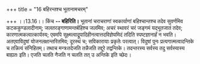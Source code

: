 +++
title = "16 बहिरन्तश्च भूतानामचरम्"

+++
।।13.16।। किंच **-- बहिरिति।** भूतानां चराचराणां स्वकार्याणां
बहिश्चान्तश्च तदेव सुवर्णमिव कटककुण्डलादीनाम्; जलतरङ्गाणामन्तर्बहिश्च
जलमिव; अचरं स्थावरं चरं जङ्गमं यद्भूतजातं तदेव; कारणात्मकत्वात्कार्यस्य;
एवमपि सूक्ष्मत्वाद्रूपादिहीनत्वात्तदविज्ञेयमिदं तदिति स्पष्टज्ञानार्हं न
भवति। अतएवाविदुषां योजनलक्षान्तरितमिव; दूरस्थं च; सविकारायाः प्रकृतेः
परत्वात्। विदुषां पुनः प्रत्यगात्मत्वादन्तिके च तन्नित्यं संनिहितम्।
तथाच मन्त्रःतदेजति तन्नैजति तद्दूरे तद्वन्तिके। तदन्तरस्य सर्वस्य तदु
सर्वस्यास्य बाह्यतः इति। एजति चलति नैजति न चलति तत् उ अन्तिके इति
च्छेदः।
